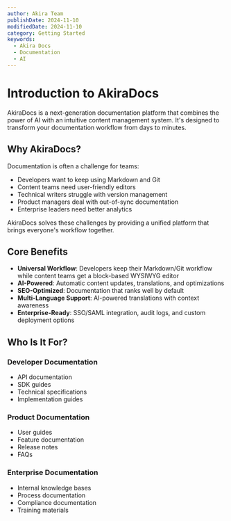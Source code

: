 ```yaml
---
author: Akira Team
publishDate: 2024-11-10
modifiedDate: 2024-11-10
category: Getting Started
keywords:
  - Akira Docs
  - Documentation
  - AI
---
```


# Introduction to AkiraDocs

AkiraDocs is a next-generation documentation platform that combines the power of AI with an intuitive content management system. It's designed to transform your documentation workflow from days to minutes.

## Why AkiraDocs?

Documentation is often a challenge for teams:
- Developers want to keep using Markdown and Git
- Content teams need user-friendly editors
- Technical writers struggle with version management
- Product managers deal with out-of-sync documentation
- Enterprise leaders need better analytics

AkiraDocs solves these challenges by providing a unified platform that brings everyone's workflow together.

## Core Benefits

- **Universal Workflow**: Developers keep their Markdown/Git workflow while content teams get a block-based WYSIWYG editor
- **AI-Powered**: Automatic content updates, translations, and optimizations
- **SEO-Optimized**: Documentation that ranks well by default
- **Multi-Language Support**: AI-powered translations with context awareness
- **Enterprise-Ready**: SSO/SAML integration, audit logs, and custom deployment options

## Who Is It For?

### Developer Documentation
- API documentation
- SDK guides
- Technical specifications
- Implementation guides

### Product Documentation
- User guides
- Feature documentation
- Release notes
- FAQs

### Enterprise Documentation
- Internal knowledge bases
- Process documentation
- Compliance documentation
- Training materials
